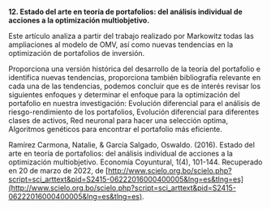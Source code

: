            

**12. Estado del arte en teoría de portafolios: del análisis individual de acciones a la optimización multiobjetivo.**

Este artículo analiza a partir del trabajo realizado por Markowitz todas las ampliaciones al modelo de OMV, así como nuevas tendencias en la optimización de portafolios de inversión.

Proporciona una versión histórica del desarrollo de la teoría del portafolio e identifica nuevas tendencias, proporciona también bibliografía relevante en cada una de las tendencias, podemos concluir que es de interés revisar los siguientes enfoques y determinar el enfoque para la optimización del portafolio en nuestra investigación: Evolución diferencial para el análisis de riesgo-rendimiento de los portafolios, Evolución diferencial para diferentes clases de activos, Red neuronal para hacer una selección optima, Algoritmos genéticos para encontrar el portafolio más eficiente.

Ramírez Carmona, Natalie, & García Salgado, Oswaldo. (2016). Estado del arte en teoría de portafolios: del análisis individual de acciones a la optimización multiobjetivo. Economía Coyuntural, 1(4), 101-144. Recuperado en 20 de marzo de 2022, de [http://www.scielo.org.bo/scielo.php?script=sci_arttext&pid=S2415-06222016000400005&lng=es&tlng=es](http://www.scielo.org.bo/scielo.php?script=sci_arttext&pid=S2415-06222016000400005&lng=es&tlng=es).